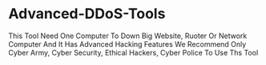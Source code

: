 # Advanced-DDoS-Tools
This Tool Need One Computer To Down Big Website, Ruoter Or Network Computer And It Has Advanced Hacking Features
We Recommend Only Cyber Army, Cyber Security, Ethical Hackers, Cyber Police To Use Ths Tool
